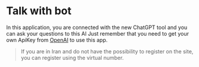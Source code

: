 # Talk with bot
In this application, you are connected with the new ChatGPT tool and you can ask your questions to this AI
Just remember that you need to get your own ApiKey from [OpenAI](https://openai.com/) to use this app.

> If you are in Iran and do not have the possibility to register on the site, you can register using the virtual number.
